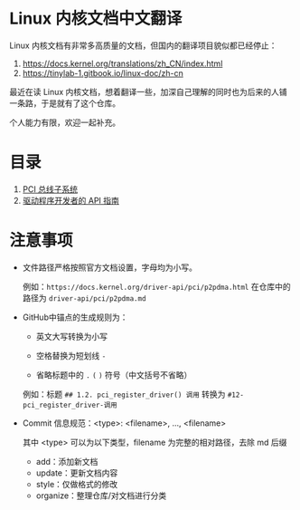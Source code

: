 # Linux 内核文档中文翻译

Linux 内核文档有非常多高质量的文档，但国内的翻译项目貌似都已经停止：

1. https://docs.kernel.org/translations/zh_CN/index.html
2. https://tinylab-1.gitbook.io/linux-doc/zh-cn

最近在读 Linux 内核文档，想着翻译一些，加深自己理解的同时也为后来的人铺一条路，于是就有了这个仓库。

个人能力有限，欢迎一起补充。

# 目录

1. [PCI 总线子系统](pci/index.md)
1. [驱动程序开发者的 API 指南](driver-api/index.md)

# 注意事项

- 文件路径严格按照官方文档设置，字母均为小写。

  例如：`https://docs.kernel.org/driver-api/pci/p2pdma.html` 在仓库中的路径为 `driver-api/pci/p2pdma.md`

- GitHub中锚点的生成规则为：

  - 英文大写转换为小写

  - 空格替换为短划线 `-`
  - 省略标题中的 `.`  `(`   `)` 符号（中文括号不省略）

  例如：标题 `## 1.2. pci_register_driver() 调用` 转换为 `#12-pci_register_driver-调用`

- Commit 信息规范：\<type\>: <filename\>, ..., <filename\>

  其中 \<type\> 可以为以下类型，filename 为完整的相对路径，去除 md 后缀

  - add：添加新文档
  - update：更新文档内容
  - style：仅做格式的修改
  - organize：整理仓库/对文档进行分类

